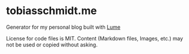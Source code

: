 # tobiasschmidt.me

Generator for my personal blog built with [Lume](https://lumeland.github.io/)

License for code files is MIT.
Content (Markdown files, Images, etc.) may not be used or copied without asking.
